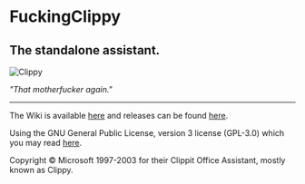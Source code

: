# FuckingClippy
## The standalone assistant.

![Clippy](http://didi.wcantin.ca/p/clippy2.png)

*"That motherfucker again."*

---

The Wiki is available [here][wiki] and releases can be found [here][releases].

Using the GNU General Public License, version 3 license (GPL-3.0) which you may read [here][license].

Copyright © Microsoft 1997-2003 for their Clippit Office Assistant, mostly known as Clippy.

[wiki]: https://github.com/guitarxhero/FuckingClippy/wiki
[releases]: https://github.com/guitarxhero/FuckingClippy/releases
[license]: LICENSE